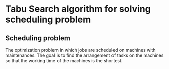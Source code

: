 # Tabu Search algorithm for solving scheduling problem

## Scheduling problem
The optimization problem in which jobs are scheduled on machines with maintenances. The goal is to find the arrangement of tasks on the machines so that the working time of the machines is the shortest.

